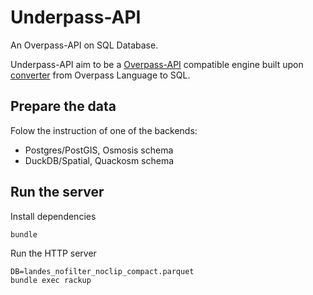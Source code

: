 # Underpass-API

An Overpass-API on SQL Database.

Underpass-API aim to be a [Overpass-API](https://github.com/drolbr/Overpass-API) compatible engine built upon [converter](https://github.com/teritorio/overpass_parser-rb) from Overpass Language to SQL.

## Prepare the data

Folow the instruction of one of the backends:
* Postgres/PostGIS, Osmosis schema
* DuckDB/Spatial, Quackosm schema

## Run the server

Install dependencies
```
bundle
```

Run the HTTP server
```
DB=landes_nofilter_noclip_compact.parquet
bundle exec rackup
```

